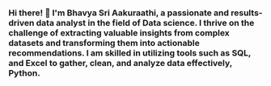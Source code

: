 ### Hi there! 👋 I'm Bhavya Sri Aakuraathi, a passionate and results-driven data analyst in the field of Data science. I thrive on the challenge of extracting valuable insights from complex datasets and transforming them into actionable recommendations. I am skilled in utilizing tools such as SQL, and Excel to gather, clean, and analyze data effectively, Python. 



<!--
**BhavyasriAakuraathi/BhavyasriAakuraathi** is a ✨ _special_ ✨ repository because its `README.md` (this file) appears on your GitHub profile.

Here are some ideas to get you started:

- 🔭 I’m currently working on ...
- 🌱 I’m currently learning ...
- 👯 I’m looking to collaborate on ...
- 🤔 I’m looking for help with ...
- 💬 Ask me about ...
- 📫 How to reach me: ...
- 😄 Pronouns: ...
- ⚡ Fun fact: ...
-->
